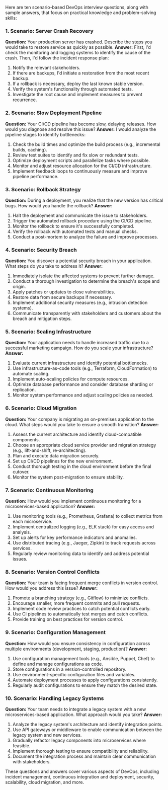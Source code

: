 Here are ten scenario-based DevOps interview questions, along with sample answers, that focus on practical knowledge and problem-solving skills:

### 1. **Scenario: Server Crash Recovery**
**Question:** Your production server has crashed. Describe the steps you would take to restore service as quickly as possible.
**Answer:** First, I'd check the monitoring and logging systems to identify the cause of the crash. Then, I'd follow the incident response plan: 
1. Notify the relevant stakeholders.
2. If there are backups, I'd initiate a restoration from the most recent backup.
3. If a rollback is necessary, deploy the last known stable version.
4. Verify the system's functionality through automated tests.
5. Investigate the root cause and implement measures to prevent recurrence.

### 2. **Scenario: Slow Deployment Pipeline**
**Question:** Your CI/CD pipeline has become slow, delaying releases. How would you diagnose and resolve this issue?
**Answer:** I would analyze the pipeline stages to identify bottlenecks:
1. Check the build times and optimize the build process (e.g., incremental builds, caching).
2. Review test suites to identify and fix slow or redundant tests.
3. Optimize deployment scripts and parallelize tasks where possible.
4. Monitor and adjust resource allocation for the CI/CD infrastructure.
5. Implement feedback loops to continuously measure and improve pipeline performance.

### 3. **Scenario: Rollback Strategy**
**Question:** During a deployment, you realize that the new version has critical bugs. How would you handle the rollback?
**Answer:** 
1. Halt the deployment and communicate the issue to stakeholders.
2. Trigger the automated rollback procedure using the CI/CD pipeline.
3. Monitor the rollback to ensure it's successfully completed.
4. Verify the rollback with automated tests and manual checks.
5. Conduct a post-mortem to analyze the failure and improve processes.

### 4. **Scenario: Security Breach**
**Question:** You discover a potential security breach in your application. What steps do you take to address it?
**Answer:** 
1. Immediately isolate the affected systems to prevent further damage.
2. Conduct a thorough investigation to determine the breach's scope and origin.
3. Apply patches or updates to close vulnerabilities.
4. Restore data from secure backups if necessary.
5. Implement additional security measures (e.g., intrusion detection systems).
6. Communicate transparently with stakeholders and customers about the breach and mitigation steps.

### 5. **Scenario: Scaling Infrastructure**
**Question:** Your application needs to handle increased traffic due to a successful marketing campaign. How do you scale your infrastructure?
**Answer:** 
1. Evaluate current infrastructure and identify potential bottlenecks.
2. Use infrastructure-as-code tools (e.g., Terraform, CloudFormation) to automate scaling.
3. Implement auto-scaling policies for compute resources.
4. Optimize database performance and consider database sharding or replication.
5. Monitor system performance and adjust scaling policies as needed.

### 6. **Scenario: Cloud Migration**
**Question:** Your company is migrating an on-premises application to the cloud. What steps would you take to ensure a smooth transition?
**Answer:** 
1. Assess the current architecture and identify cloud-compatible components.
2. Choose an appropriate cloud service provider and migration strategy (e.g., lift-and-shift, re-architecting).
3. Plan and execute data migration securely.
4. Set up CI/CD pipelines for the new environment.
5. Conduct thorough testing in the cloud environment before the final cutover.
6. Monitor the system post-migration to ensure stability.

### 7. **Scenario: Continuous Monitoring**
**Question:** How would you implement continuous monitoring for a microservices-based application?
**Answer:** 
1. Use monitoring tools (e.g., Prometheus, Grafana) to collect metrics from each microservice.
2. Implement centralized logging (e.g., ELK stack) for easy access and analysis.
3. Set up alerts for key performance indicators and anomalies.
4. Use distributed tracing (e.g., Jaeger, Zipkin) to track requests across services.
5. Regularly review monitoring data to identify and address potential issues.

### 8. **Scenario: Version Control Conflicts**
**Question:** Your team is facing frequent merge conflicts in version control. How would you address this issue?
**Answer:** 
1. Promote a branching strategy (e.g., Gitflow) to minimize conflicts.
2. Encourage smaller, more frequent commits and pull requests.
3. Implement code review practices to catch potential conflicts early.
4. Use CI pipelines to automatically test merges and catch conflicts.
5. Provide training on best practices for version control.

### 9. **Scenario: Configuration Management**
**Question:** How would you ensure consistency in configuration across multiple environments (development, staging, production)?
**Answer:** 
1. Use configuration management tools (e.g., Ansible, Puppet, Chef) to define and manage configurations as code.
2. Store configurations in a version-controlled repository.
3. Use environment-specific configuration files and variables.
4. Automate deployment processes to apply configurations consistently.
5. Regularly audit configurations to ensure they match the desired state.

### 10. **Scenario: Handling Legacy Systems**
**Question:** Your team needs to integrate a legacy system with a new microservices-based application. What approach would you take?
**Answer:** 
1. Analyze the legacy system's architecture and identify integration points.
2. Use API gateways or middleware to enable communication between the legacy system and new services.
3. Gradually refactor legacy components into microservices where feasible.
4. Implement thorough testing to ensure compatibility and reliability.
5. Document the integration process and maintain clear communication with stakeholders.

These questions and answers cover various aspects of DevOps, including incident management, continuous integration and deployment, security, scalability, cloud migration, and more.